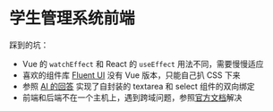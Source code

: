 # 学生管理系统前端

踩到的坑：

- Vue 的 `watchEffect` 和 React 的 `useEffect` 用法不同，需要慢慢适应
- 喜欢的组件库 [Fluent UI](https://react.fluentui.dev) 没有 Vue 版本，只能自己扒 CSS 下来
- 参照 [AI 的回答](https://chatgpt.com/share/673c7f4c-0dfc-8013-a8fe-bc4f5c750b84) 实现了自封装的 textarea 和 select 组件的双向绑定
- 前端和后端不在一个主机上，遇到跨域问题，参照[官方文档](https://fastapi.tiangolo.com/tutorial/cors/#use-corsmiddleware)解决